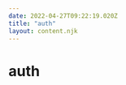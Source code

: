 ```yaml
---
date: 2022-04-27T09:22:19.020Z
title: "auth"
layout: content.njk
---
```

[comment]: <> (这个文件是从 PickerCC 源码中生，不要修改。请使用 "docs:build" 脚本命令生成。)


# auth